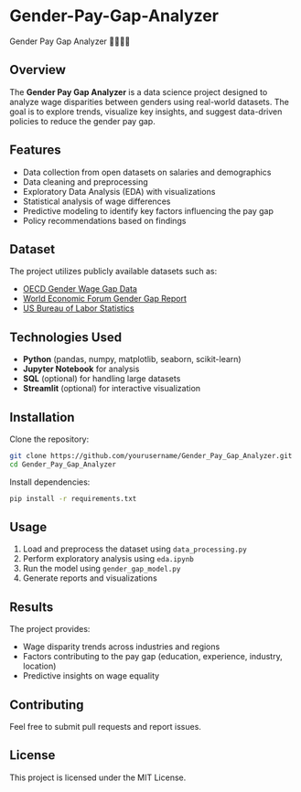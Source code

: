 # Gender-Pay-Gap-Analyzer
Gender Pay Gap Analyzer 👩‍💼👨‍💼

## Overview
The **Gender Pay Gap Analyzer** is a data science project designed to analyze wage disparities between genders using real-world datasets. The goal is to explore trends, visualize key insights, and suggest data-driven policies to reduce the gender pay gap.

## Features
- Data collection from open datasets on salaries and demographics
- Data cleaning and preprocessing
- Exploratory Data Analysis (EDA) with visualizations
- Statistical analysis of wage differences
- Predictive modeling to identify key factors influencing the pay gap
- Policy recommendations based on findings

## Dataset
The project utilizes publicly available datasets such as:
- [OECD Gender Wage Gap Data](https://data.oecd.org/)
- [World Economic Forum Gender Gap Report](https://www.weforum.org/reports)
- [US Bureau of Labor Statistics](https://www.bls.gov/)

## Technologies Used
- **Python** (pandas, numpy, matplotlib, seaborn, scikit-learn)
- **Jupyter Notebook** for analysis
- **SQL** (optional) for handling large datasets
- **Streamlit** (optional) for interactive visualization

## Installation
Clone the repository:
```bash
git clone https://github.com/yourusername/Gender_Pay_Gap_Analyzer.git
cd Gender_Pay_Gap_Analyzer
```
Install dependencies:
```bash
pip install -r requirements.txt
```

## Usage
1. Load and preprocess the dataset using `data_processing.py`
2. Perform exploratory analysis using `eda.ipynb`
3. Run the model using `gender_gap_model.py`
4. Generate reports and visualizations

## Results
The project provides:
- Wage disparity trends across industries and regions
- Factors contributing to the pay gap (education, experience, industry, location)
- Predictive insights on wage equality

## Contributing
Feel free to submit pull requests and report issues.

## License
This project is licensed under the MIT License.
